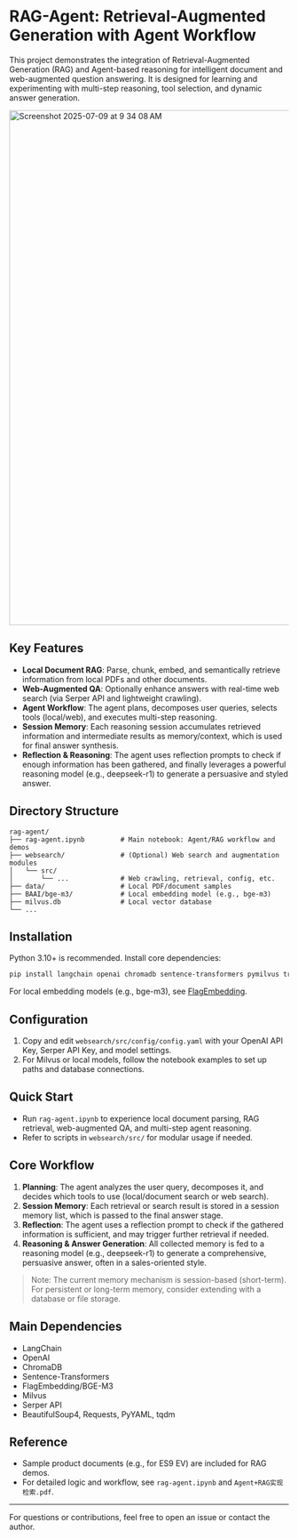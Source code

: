 # RAG-Agent: Retrieval-Augmented Generation with Agent Workflow

This project demonstrates the integration of Retrieval-Augmented Generation (RAG) and Agent-based reasoning for intelligent document and web-augmented question answering. It is designed for learning and experimenting with multi-step reasoning, tool selection, and dynamic answer generation.

<img width="926" alt="Screenshot 2025-07-09 at 9 34 08 AM" src="https://github.com/user-attachments/assets/4ae291bd-0036-4cc7-9084-22ef285ed798" />

## Key Features
- **Local Document RAG**: Parse, chunk, embed, and semantically retrieve information from local PDFs and other documents.
- **Web-Augmented QA**: Optionally enhance answers with real-time web search (via Serper API and lightweight crawling).
- **Agent Workflow**: The agent plans, decomposes user queries, selects tools (local/web), and executes multi-step reasoning.
- **Session Memory**: Each reasoning session accumulates retrieved information and intermediate results as memory/context, which is used for final answer synthesis.
- **Reflection & Reasoning**: The agent uses reflection prompts to check if enough information has been gathered, and finally leverages a powerful reasoning model (e.g., deepseek-r1) to generate a persuasive and styled answer.

## Directory Structure
```
rag-agent/
├── rag-agent.ipynb         # Main notebook: Agent/RAG workflow and demos
├── websearch/              # (Optional) Web search and augmentation modules
│   └── src/
│       └── ...             # Web crawling, retrieval, config, etc.
├── data/                   # Local PDF/document samples
├── BAAI/bge-m3/            # Local embedding model (e.g., bge-m3)
├── milvus.db               # Local vector database
└── ...
```

## Installation
Python 3.10+ is recommended. Install core dependencies:

```bash
pip install langchain openai chromadb sentence-transformers pymilvus transformers tqdm requests pyyaml bs4
```

For local embedding models (e.g., bge-m3), see [FlagEmbedding](https://github.com/FlagOpen/FlagEmbedding).

## Configuration
1. Copy and edit `websearch/src/config/config.yaml` with your OpenAI API Key, Serper API Key, and model settings.
2. For Milvus or local models, follow the notebook examples to set up paths and database connections.

## Quick Start
- Run `rag-agent.ipynb` to experience local document parsing, RAG retrieval, web-augmented QA, and multi-step agent reasoning.
- Refer to scripts in `websearch/src/` for modular usage if needed.

## Core Workflow
1. **Planning**: The agent analyzes the user query, decomposes it, and decides which tools to use (local/document search or web search).
2. **Session Memory**: Each retrieval or search result is stored in a session memory list, which is passed to the final answer stage.
3. **Reflection**: The agent uses a reflection prompt to check if the gathered information is sufficient, and may trigger further retrieval if needed.
4. **Reasoning & Answer Generation**: All collected memory is fed to a reasoning model (e.g., deepseek-r1) to generate a comprehensive, persuasive answer, often in a sales-oriented style.

> Note: The current memory mechanism is session-based (short-term). For persistent or long-term memory, consider extending with a database or file storage.

## Main Dependencies
- LangChain
- OpenAI
- ChromaDB
- Sentence-Transformers
- FlagEmbedding/BGE-M3
- Milvus
- Serper API
- BeautifulSoup4, Requests, PyYAML, tqdm

## Reference
- Sample product documents (e.g., for ES9 EV) are included for RAG demos.
- For detailed logic and workflow, see `rag-agent.ipynb` and `Agent+RAG实现检索.pdf`.

---
For questions or contributions, feel free to open an issue or contact the author.
